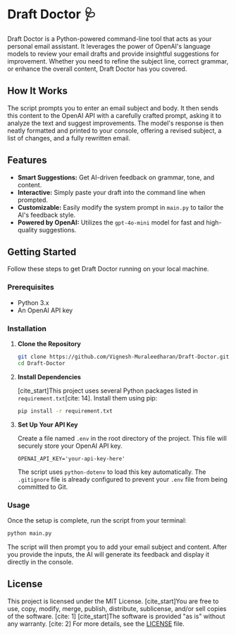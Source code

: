 # Draft Doctor 🩺

Draft Doctor is a Python-powered command-line tool that acts as your personal email assistant. It leverages the power of OpenAI's language models to review your email drafts and provide insightful suggestions for improvement. Whether you need to refine the subject line, correct grammar, or enhance the overall content, Draft Doctor has you covered.

## How It Works

The script prompts you to enter an email subject and body. It then sends this content to the OpenAI API with a carefully crafted prompt, asking it to analyze the text and suggest improvements. The model's response is then neatly formatted and printed to your console, offering a revised subject, a list of changes, and a fully rewritten email.

## Features

  - **Smart Suggestions:** Get AI-driven feedback on grammar, tone, and content.
  - **Interactive:** Simply paste your draft into the command line when prompted.
  - **Customizable:** Easily modify the system prompt in `main.py` to tailor the AI's feedback style.
  - **Powered by OpenAI:** Utilizes the `gpt-4o-mini` model for fast and high-quality suggestions.

## Getting Started

Follow these steps to get Draft Doctor running on your local machine.

### Prerequisites

  - Python 3.x
  - An OpenAI API key

### Installation

1.  **Clone the Repository**

    ```bash
    git clone https://github.com/Vignesh-Muraleedharan/Draft-Doctor.git
    cd Draft-Doctor
    ```

2.  **Install Dependencies**

    [cite\_start]This project uses several Python packages listed in `requirement.txt`[cite: 14]. Install them using pip:

    ```bash
    pip install -r requirement.txt
    ```

3.  **Set Up Your API Key**

    Create a file named `.env` in the root directory of the project. This file will securely store your OpenAI API key.

    ```
    OPENAI_API_KEY='your-api-key-here'
    ```

    The script uses `python-dotenv` to load this key automatically. The `.gitignore` file is already configured to prevent your `.env` file from being committed to Git.

### Usage

Once the setup is complete, run the script from your terminal:

```bash
python main.py
```

The script will then prompt you to add your email subject and content. After you provide the inputs, the AI will generate its feedback and display it directly in the console.

## License

This project is licensed under the MIT License. [cite\_start]You are free to use, copy, modify, merge, publish, distribute, sublicense, and/or sell copies of the software. [cite: 1] [cite\_start]The software is provided "as is" without any warranty. [cite: 2] For more details, see the [LICENSE](https://www.google.com/search?q=LICENSE) file.